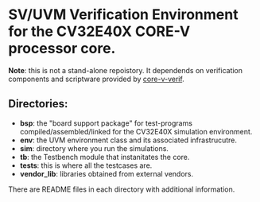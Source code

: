 # SV/UVM Verification Environment for the CV32E40X CORE-V processor core.
**Note**: this is not a stand-alone repoistory.  It dependends on verification components and scriptware provided by [core-v-verif](https://github.com/openhwgroup/core-v-verif).

## Directories:
- **bsp**:   the "board support package" for test-programs compiled/assembled/linked for the CV32E40X simulation environment.
- **env**:   the UVM environment class and its associated infrastrucutre.
- **sim**:   directory where you run the simulations.
- **tb**:    the Testbench module that instanitates the core.
- **tests**: this is where all the testcases are.
- **vendor_lib**: libraries obtained from external vendors.

There are README files in each directory with additional information.
